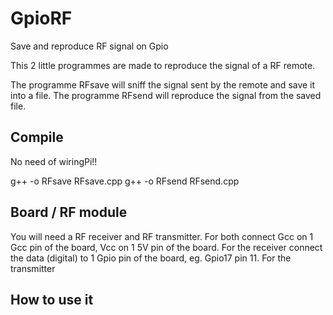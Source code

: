 # GpioRF
Save and reproduce RF signal on Gpio

This 2 little programmes are made to reproduce the signal of a RF remote.

The programme RFsave will sniff the signal sent by the remote and save it into a file.
The programme RFsend will reproduce the signal from the saved file.

## Compile

No need of wiringPi!!

g++ -o RFsave RFsave.cpp
g++ -o RFsend RFsend.cpp

## Board / RF module

You will need a RF receiver and RF transmitter. For both connect Gcc on 1 Gcc pin of the board, Vcc on 1 5V pin of the board. For the receiver connect the data (digital) to 1 Gpio pin of the board, eg. Gpio17 pin 11. For the transmitter 

## How to use it


